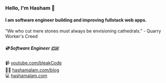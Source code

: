 
### Hello, I'm Hasham 👋 
#### I am software engineer building and improving fullstack web apps.

“We who cut mere stones must always be envisioning cathedrals.” - Quarry Worker's Creed

##### 💿 Software Engineer 🇨🇦
📹 [youtube.com/bleakCode](https://youtube.com/bleakCode)
<br>
✍🏼 [hashamalam.com/blog](https://hashamalam.com/blog/)
<br> 
💻 [hashamalam.com](https://hashamalam.com)
